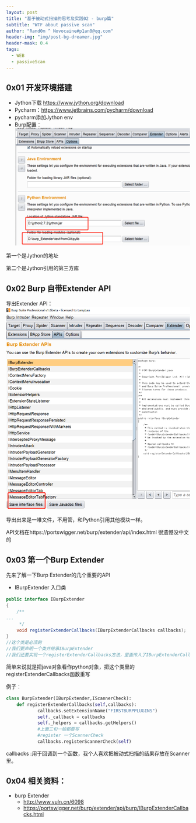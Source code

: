```yaml
---
layout: post
title: "基于被动式扫描的思考及实践02 - burp篇"
subtitle: "WTF about passive scan"
author: "Rand0m ^ Novocaine#p1an0@qq.com"
header-img: "img/post-bg-dreamer.jpg"
header-mask: 0.4
tags:
  - WEB
  - passiveScan
---
```


0x01 开发环境搭建
--
- Jython下载 https://www.jython.org/download
- Pycharm：https://www.jetbrains.com/pycharm/download
- pycharm添加Jython env
- Burp配置：![image-20210202163246248](https://raw.githubusercontent.com/Rand0mPythoner/imgs/master//blog-imgimage-20210202163246248.png)

第一个是Jython的地址

第二个是Jython引用的第三方库

0x02 Burp 自带Extender API
--

导出Extender API：![image-20210202163425695](https://raw.githubusercontent.com/Rand0mPythoner/imgs/master//blog-imgimage-20210202163425695.png)



导出出来是一堆文件，不用管，和Python引用其他模块一样。

API文档在https://portswigger.net/burp/extender/api/index.html 很遗憾没中文的

0x03 第一个Burp Extender
--
先来了解一下Burp Extender的几个重要的API

- IBurpExtender 入口类
```java
public interface IBurpExtender
{
    /**
...
     */
    void registerExtenderCallbacks(IBurpExtenderCallbacks callbacks);
}
//这个类是必须的
//我们要声明一个类并继承IBurpExtender
//我们还要实现一个registerExtenderCallbacks方法，里面传入了IBurpExtenderCallbacks callbacks
```
简单来说就是把java对象看作python对象，把这个类里的registerExtenderCallbacks函数重写

例子：
```python
class BurpExtender(IBurpExtender,IScannerCheck):
    def registerExtenderCallbacks(self,callbacks):
            callbacks.setExtensionName("FIRSTBURPPLUGINS")
            self._callback = callbacks
            self._helpers = callbacks.getHelpers()
            #上面三句一般都要写
            #register 一个ScannerCheck
            callbacks.registerScannerCheck(self)
```
callbacks :用于回调到一个函数，我个人喜欢把被动式扫描的结果存放在Scanner里。








0x04 相关资料：
--
- burp Extender
  - http://www.vuln.cn/6098
  - https://portswigger.net/burp/extender/api/burp/IBurpExtenderCallbacks.html